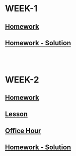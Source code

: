 # WEEK-1
## [Homework](./WEEK-1/homework/README.md)
## [Homework - Solution](./WEEK-1/hw-solution/app.js)

<br/>
<br/>

# WEEK-2
## [Homework](./WEEK-2/homework/README.md)
## [Lesson](./WEEK-2/lesson/index.html)
## [Office Hour](./WEEK-2/office-hour)
## [Homework - Solution](./WEEK-2/hw-solution)